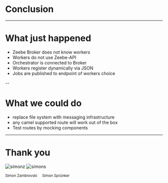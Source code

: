 # Conclusion

---

# What just happened

* Zeebe Broker does not know workers
* Workers do not use Zeebe-API
* Orchestrator is connected to Broker
* Workers register dynamically via JSON
* Jobs are published to endpoint of workers choice

--

# What we could do

* replace file system with messaging infrastructure
* any camel supported route will work out of the box
* Test routes by mocking components

---

# Thank you 

![simonz](images/thanks-simonz.png)  <!-- .element: style="height:200px" -->  ![simons](images/thanks-simons.png) <!-- .element: style="height:210px" -->

<small>
Simon Zambrovski &nbsp;       &nbsp;    Simon Sprünker
</small>  
